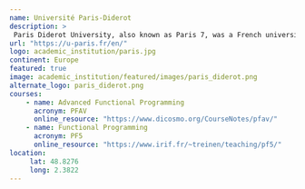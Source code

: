 ```yaml
---
name: Université Paris-Diderot 
description: >
 Paris Diderot University, also known as Paris 7, was a French university located in Paris, France. It was one of the seven universities of the Paris public higher education academy. 
url: "https://u-paris.fr/en/"
logo: academic_institution/paris.jpg
continent: Europe
featured: true
image: academic_institution/featured/images/paris_diderot.png
alternate_logo: paris_diderot.png
courses:
    - name: Advanced Functional Programming 
      acronym: PFAV
      online_resource: "https://www.dicosmo.org/CourseNotes/pfav/"
    - name: Functional Programming
      acronym: PF5
      online_resource: "https://www.irif.fr/~treinen/teaching/pf5/"
location:
     lat: 48.8276
     long: 2.3822
---
```


